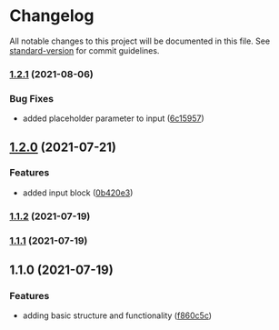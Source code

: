 # Changelog

All notable changes to this project will be documented in this file. See [standard-version](https://github.com/conventional-changelog/standard-version) for commit guidelines.

### [1.2.1](https://github.com/lcruz/slack_utils/compare/1.2.0...1.2.1) (2021-08-06)


### Bug Fixes

* added placeholder parameter to input ([6c15957](https://github.com/lcruz/slack_utils/commit/6c1595731cc0ec283367bba076d355d8d927e92c))

## [1.2.0](https://github.com/lcruz/slack_utils/compare/1.1.3...1.2.0) (2021-07-21)


### Features

* added input block ([0b420e3](https://github.com/lcruz/slack_utils/commit/0b420e3d0fdc4d17a98bf3d630d4199764bab5ad))

### [1.1.2](https://github.com/lcruz/slack_utils/compare/1.1.1...1.1.2) (2021-07-19)

### [1.1.1](https://github.com/lcruz/slack_utils/compare/1.1.0...1.1.1) (2021-07-19)

## 1.1.0 (2021-07-19)


### Features

* adding basic structure and functionality ([f860c5c](https://github.com/lcruz/slack_utils/commit/f860c5c737c560ee25d57e12e013efc21b7eb980))
